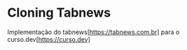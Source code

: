 # Cloning Tabnews
Implementação do tabnews[https://tabnews.com.br] para o curso.dev[https://curso.dev]
